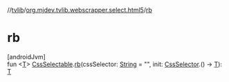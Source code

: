 //[tvlib](../../index.md)/[org.mjdev.tvlib.webscrapper.select.html5](index.md)/[rb](rb.md)

# rb

[androidJvm]\
fun &lt;[T](rb.md)&gt; [CssSelectable](../org.mjdev.tvlib.webscrapper.select/-css-selectable/index.md).[rb](rb.md)(cssSelector: [String](https://kotlinlang.org/api/latest/jvm/stdlib/kotlin/-string/index.html) = &quot;&quot;, init: [CssSelector](../org.mjdev.tvlib.webscrapper.select/-css-selector/index.md).() -&gt; [T](rb.md)): [T](rb.md)
